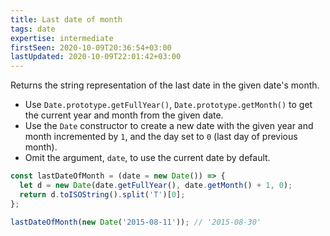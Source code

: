 ```yaml
---
title: Last date of month
tags: date
expertise: intermediate
firstSeen: 2020-10-09T20:36:54+03:00
lastUpdated: 2020-10-09T22:01:42+03:00
---
```


Returns the string representation of the last date in the given date's month.

- Use `Date.prototype.getFullYear()`, `Date.prototype.getMonth()` to get the current year and month from the given date.
- Use the `Date` constructor to create a new date with the given year and month incremented by `1`, and the day set to `0` (last day of previous month).
- Omit the argument, `date`, to use the current date by default.

```js
const lastDateOfMonth = (date = new Date()) => {
  let d = new Date(date.getFullYear(), date.getMonth() + 1, 0);
  return d.toISOString().split('T')[0];
};
```

```js
lastDateOfMonth(new Date('2015-08-11')); // '2015-08-30'
```
